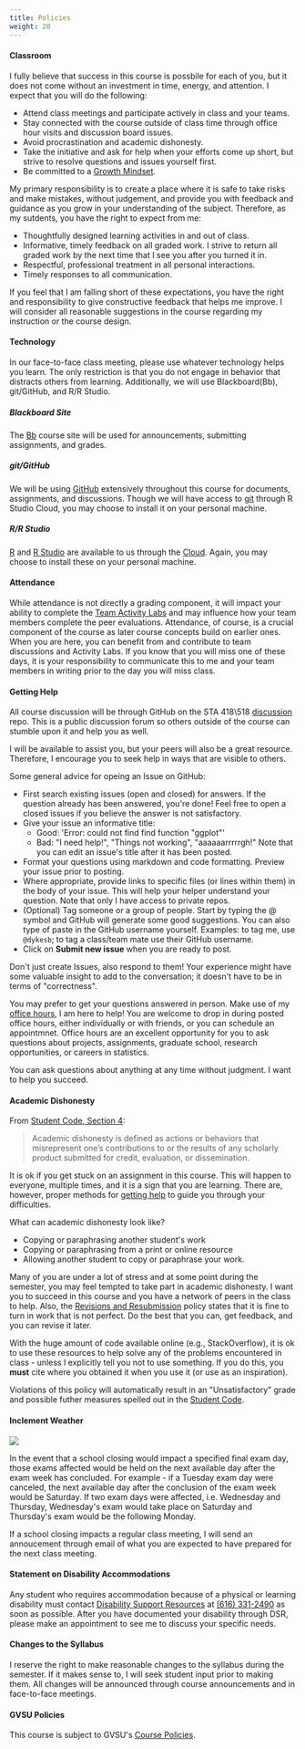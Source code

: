 ```yaml
---
title: Policies
weight: 20
---
```

<!-- 
[help-center](https://github.com/sta518/discussion)

(https://classroom.github.com/classrooms/52968993-sta-418-518-classroom)

For connecting to LMS - LATER
(https://github.blog/2019-08-13-use-github-classroom-with-your-own-tools/)
(https://classroom.github.com/help/setup-generic-lms)
--> 

#### Classroom

I fully believe that success in this course is possbile for each of you, but it does not come without an investment in time, energy, and attention.
I expect that you will do the following:

- Attend class meetings and participate actively in class and your teams.
- Stay connected with the course outside of class time through office hour visits and discussion board issues.
- Avoid procrastination and academic dishonesty.
- Take the initiative and ask for help when your efforts come up short, but strive to resolve questions and issues yourself first.
- Be committed to a [Growth Mindset](https://www.youtube.com/watch?v=hiiEeMN7vbQ).

My primary responsibility is to create a place where it is safe to take risks and make mistakes, without judgement, and provide you with feedback and guidance as you grow in your understanding of the subject.
Therefore, as my sutdents, you have the right to expect from me:

- Thoughtfully designed learning activities in and out of class.
- Informative, timely feedback on all graded work.  I strive to return all graded work by the next time that I see you after you turned it in.
- Respectful, professional treatment in all personal interactions.
- Timely responses to all communication.

If you feel that I am falling short of these expectations, you have the right and responsibility to give constructive feedback that helps me improve.
I will consider all reasonable suggestions in the course regarding my instruction or the course design.

#### Technology

In our face-to-face class meeting, please use whatever technology helps you learn.
The only restriction is that you do not engage in behavior that distracts others from learning.
Additionally, we will use Blackboard(Bb), git/GitHub, and R/R Studio.

##### Blackboard Site

The [Bb](https://mybb.gvsu.edu) course site will be used for announcements, submitting assignments, and grades.

##### git/GitHub

We will be using [GitHub](https://github.com) extensively throughout this course for documents, assignments, and discussions.
Though we will have access to [git](https://git-scm.com/) through R Studio Cloud, you may choose to install it on your personal machine.

##### R/R Studio

[R](https://cloud.r-project.org/) and [R Studio](https://www.rstudio.com/products/rstudio/download/) are available to us through the [Cloud](https://rstudio.cloud/).
Again, you may choose to install these on your personal machine.

#### Attendance

While attendance is not directly a grading component, it will impact your ability to complete the [Team Activity Labs](/syllabus/grading/#activity-labs) and may influence how your team members complete the peer evaluations.
Attendance, of course, is a crucial component of the course as later course concepts build on earlier ones.
When you are here, you can benefit from and contribute to team discussions and Activity Labs.
If you know that you will miss one of these days, it is your responsibility to communicate this to me and your team members in writing prior to the day you will miss class.

#### Getting Help

All course discussion will be through GitHub on the STA 418\\518 [discussion](https://github.com/sta518/discussion) repo.
This is a public discussion forum so others outside of the course can stumble upon it and help you as well.

I will be available to assist you, but your peers will also be a great resource.
Therefore, I encourage you to seek help in ways that are visible to others.

Some general advice for opeing an Issue on GitHub:

- First search existing issues (open and closed) for answers.
  If the question already has been answered, you're done!
  Feel free to open a closed issues if you believe the answer is not satisfactory.
- Give your issue an informative title:
  - Good: 'Error: could not find find function "ggplot"'
  - Bad: "I need help!", "Things not working", "aaaaaarrrrrgh!"
    Note that you can edit an issue's title after it has been posted.
- Format your questions using markdown and code formatting.
  Preview your issue prior to posting.
- Where appropriate, provide links to specific files (or lines within them) in the body of your issue.
  This will help your helper understand your question.
  Note that only I have access to private repos.
- (Optional) Tag someone or a group of people.
  Start by typing the @ symbol and GitHub will generate some good suggestions.
  You can also type of paste in the GitHub username yourself.
  Examples: to tag me, use `@dykesb`; to tag a class/team mate use their GitHub username.
- Click on **Submit new issue** when you are ready to post.

Don't just create Issues, also respond to them!
Your experience might have some valuable insight to add to the conversation; it doesn't have to be in terms of "correctness".

You may prefer to get your questions answered in person.
Make use of my [office hours](/syllabus/about/#instructor-information), I am here to help!
You are welcome to drop in during posted office hours, either individually or with friends, or you can schedule an appointmnet.
Office hours are an excellent opportunity for you to ask questions about projects, assignments, graduate school, research opportunities, or careers in statistics.

You can ask questions about anything at any time without judgment.
I want to help you succeed.

#### Academic Dishonesty

From [Student Code, Section 4](https://www.gvsu.edu/policies/policy.htm?policyId=EFAB64E1-C25B-E1A3-CA2B08B0B821C774&search=): 

> Academic dishonesty is defined as actions or behaviors that misrepresent one’s contributions to or the results of any scholarly product submitted for credit, evaluation, or dissemination. 

It is ok if you get stuck on an assignment in this course.
This will happen to everyone, multiple times, and it is a sign that you are learning.
There are, however, proper methods for [getting help](/syllabus/policies/#getting-help) to guide you through your difficulties.

What can academic dishonesty look like?

- Copying or paraphrasing another student's work
- Copying or paraphrasing from a print or online resource
- Allowing another student to copy or paraphrase your work.

Many of you are under a lot of stress and at some point during the semester, you may feel tempted to take part in academic dishonesty.
I want you to succeed in this course and you have a network of peers in the class to help.
Also, the [Revisions and Resubmission](/syllabus/grading/#revision-and-reassessment) policy states that it is fine to turn in work that is not perfect.
Do the best that you can, get feedback, and you can revise it later.

With the huge amount of code available online (e.g., StackOverflow), it is ok to use these resources to help solve any of the problems encountered in class - unless I explicitly tell you not to use something.
If you do this, you **must** cite where you obtained it when you use it (or use as an inspiration).

Violations of this policy will automatically result in an "Unsatisfactory" grade and possible futher measures spelled out in the [Student Code](https://www.gvsu.edu/policies/policy.htm?policyId=EFAB64E1-C25B-E1A3-CA2B08B0B821C774&search=#procedures).

#### Inclement Weather 

![](https://media.giphy.com/media/4bp0rxBHTorTO/giphy.gif)

In the event that a school closing would impact a specified final exam day, those exams affected would be held on the next available day after the exam week has concluded.
For example - if a Tuesday exam day were canceled, the next available day after the conclusion of the exam week would be Saturday.  If two exam days were affected, i.e. Wednesday and Thursday, Wednesday's exam would take place on Saturday and Thursday's exam would be the following Monday.

If a school closing impacts a regular class meeting, I will send an annoucement through email of what you are expected to have prepared for the next class meeting.

#### Statement on Disability Accommodations

Any student who requires accommodation because of a physical or learning disability must contact [Disability Support Resources](http://www.gvsu.edu/dsr) at <a href="+16163312490">(616) 331-2490</a> as soon as possible.
After you have documented your disability through DSR, please make an appointment to see me to discuss your specific needs.

#### Changes to the Syllabus

I reserve the right to make reasonable changes to the syllabus during the semester.
If it makes sense to, I will seek student input prior to making them.
All changes will be announced through course announcements and in face-to-face meetings.

#### GVSU Policies

This course is subject to GVSU's [Course Policies](http://www.gvsu.edu/coursepolicies).



